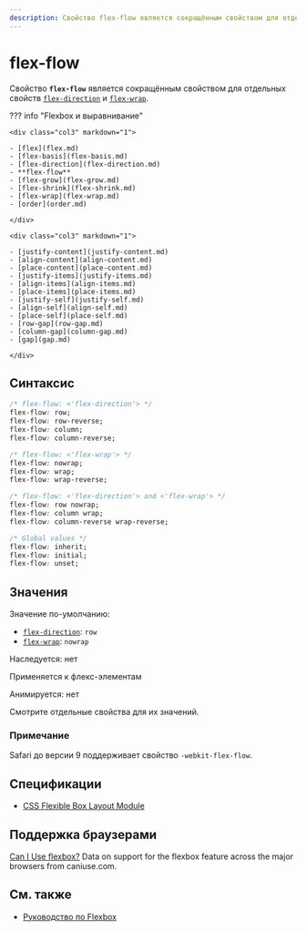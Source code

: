 ```yaml
---
description: Свойство flex-flow является сокращённым свойством для отдельных свойств flex-direction и flex-wrap
---
```


# flex-flow

Свойство **`flex-flow`** является сокращённым свойством для отдельных свойств [`flex-direction`](flex-direction.md) и [`flex-wrap`](flex-wrap.md).

??? info "Flexbox и выравнивание"

    <div class="col3" markdown="1">

    - [flex](flex.md)
    - [flex-basis](flex-basis.md)
    - [flex-direction](flex-direction.md)
    - **flex-flow**
    - [flex-grow](flex-grow.md)
    - [flex-shrink](flex-shrink.md)
    - [flex-wrap](flex-wrap.md)
    - [order](order.md)

    </div>

    <div class="col3" markdown="1">

    - [justify-content](justify-content.md)
    - [align-content](align-content.md)
    - [place-content](place-content.md)
    - [justify-items](justify-items.md)
    - [align-items](align-items.md)
    - [place-items](place-items.md)
    - [justify-self](justify-self.md)
    - [align-self](align-self.md)
    - [place-self](place-self.md)
    - [row-gap](row-gap.md)
    - [column-gap](column-gap.md)
    - [gap](gap.md)

    </div>

## Синтаксис

```css
/* flex-flow: <'flex-direction'> */
flex-flow: row;
flex-flow: row-reverse;
flex-flow: column;
flex-flow: column-reverse;

/* flex-flow: <'flex-wrap'> */
flex-flow: nowrap;
flex-flow: wrap;
flex-flow: wrap-reverse;

/* flex-flow: <'flex-direction'> and <'flex-wrap'> */
flex-flow: row nowrap;
flex-flow: column wrap;
flex-flow: column-reverse wrap-reverse;

/* Global values */
flex-flow: inherit;
flex-flow: initial;
flex-flow: unset;
```

## Значения

Значение по-умолчанию:

- [`flex-direction`](flex-direction.md): `row`
- [`flex-wrap`](flex-wrap.md): `nowrap`

Наследуется: нет

Применяется к флекс-элементам

Анимируется: нет

Смотрите отдельные свойства для их значений.

### Примечание

Safari до версии 9 поддерживает свойство `-webkit-flex-flow`.

## Спецификации

- [CSS Flexible Box Layout Module](https://www.w3.org/TR/css-flexbox/#propdef-flex-flow)

## Поддержка браузерами

<p class="ciu_embed" data-feature="flexbox" data-periods="future_1,current,past_1,past_2">
  <a href="http://caniuse.com/#feat=flexbox">Can I Use flexbox?</a> Data on support for the flexbox feature across the major browsers from caniuse.com.
</p>

## См. также

- [Руководство по Flexbox](/flex/flex-1.md)

